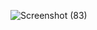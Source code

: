 ![Screenshot (83)](https://github.com/CodeWithDeepanshu94/6-turtle-program/assets/154914889/fdeed06c-b404-494a-951e-dd1279922e70)
